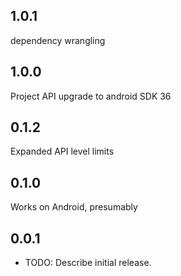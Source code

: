 ## 1.0.1

dependency wrangling

## 1.0.0

Project API upgrade to android SDK 36

## 0.1.2

Expanded API level limits

## 0.1.0

Works on Android, presumably

## 0.0.1

* TODO: Describe initial release.